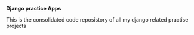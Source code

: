 **Django practice Apps**

This is the consolidated code reposistory of all my django related practise projects
